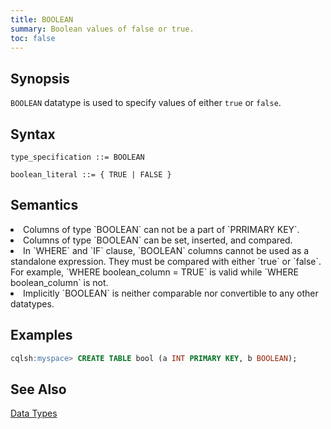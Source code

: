 ```yaml
---
title: BOOLEAN
summary: Boolean values of false or true.
toc: false
---
```

<style>
table {
  float: left;
}
#psyn {
  text-indent: 50px;
}
#ptodo {
  color: red
}
</style>

## Synopsis
`BOOLEAN` datatype is used to specify values of either `true` or `false`.

## Syntax
```
type_specification ::= BOOLEAN

boolean_literal ::= { TRUE | FALSE }
```

## Semantics

<li>Columns of type `BOOLEAN` can not be a part of `PRRIMARY KEY`.</li>
<li>Columns of type `BOOLEAN` can be set, inserted, and compared.</li>
<li>In `WHERE` and `IF` clause, `BOOLEAN` columns cannot be used as a standalone expression. They must be compared with either `true` or `false`. For example, `WHERE boolean_column = TRUE` is valid while `WHERE boolean_column` is not.
<li>Implicitly `BOOLEAN` is neither comparable nor convertible to any other datatypes.</li>

## Examples
``` sql
cqlsh:myspace> CREATE TABLE bool (a INT PRIMARY KEY, b BOOLEAN);
```

## See Also

[Data Types](..#datatypes)
